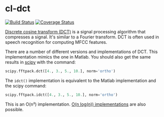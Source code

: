 cl-dct
======
[![Build Status](https://travis-ci.org/belambert/cl-dct.svg?branch=main)](https://travis-ci.org/belambert/cl-dct)
[![Coverage Status](https://coveralls.io/repos/github/belambert/cl-dct/badge.svg?branch=main)](https://coveralls.io/github/belambert/cl-dct?branch=main)

[Discrete cosine transform (DCT)](https://en.wikipedia.org/wiki/Discrete_cosine_transform) 
is a signal processing algorithm that compresses a signal.  It's
similar to a Fourier transform. DCT is often used in speech recognition for
computing MFCC features.

There are a number of different versions and implementations of
DCT. This implementation mimics the one in Matlab. You should also get
the same results in [scipy](https://www.scipy.org/) with the command:

```python
scipy.fftpack.dct([4., 3., 5., 10.], norm='ortho')
```

The `idct()` implementation is equivalent to the Matlab implementation
and the scipy command:

```python
scipy.fftpack.idct([4., 3., 5., 10.], norm='ortho')
```

This is an O(n²) implementation. [O(n log(n))
implementations](https://www.nayuki.io/page/fast-discrete-cosine-transform-algorithms)
are also possible.
